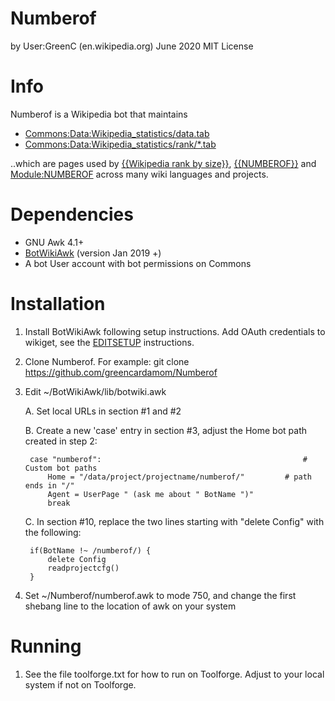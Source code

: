 Numberof
===================
by User:GreenC (en.wikipedia.org)
June 2020
MIT License

Info
========
Numberof is a Wikipedia bot that maintains 
* [Commons:Data:Wikipedia_statistics/data.tab](https://commons.wikimedia.org/wiki/Data:Wikipedia_statistics/data.tab) 
* [Commons:Data:Wikipedia_statistics/rank/*.tab](https://commons.wikimedia.org/wiki/Special:PrefixIndex?prefix=Wikipedia+statistics%2Frank%2F&namespace=486)

..which are pages used by [{{Wikipedia rank by size}}](https://en.wikipedia.org/wiki/Template:Wikipedia_rank_by_size), [{{NUMBEROF}}](https://en.wikipedia.org/wiki/Template:NUMBEROF) and [Module:NUMBEROF](https://en.wikipedia.org/wiki/Module:NUMBEROF) across many wiki languages and projects.

Dependencies 
========
* GNU Awk 4.1+
* [BotWikiAwk](https://github.com/greencardamom/BotWikiAwk) (version Jan 2019 +)
* A bot User account with bot permissions on Commons

Installation
========

1. Install BotWikiAwk following setup instructions. Add OAuth credentials to wikiget, see the [EDITSETUP](https://github.com/greencardamom/Wikiget/blob/master/EDITSETUP) instructions.

2. Clone Numberof. For example:
	git clone https://github.com/greencardamom/Numberof

3. Edit ~/BotWikiAwk/lib/botwiki.awk

	A. Set local URLs in section #1 and #2 

	B. Create a new 'case' entry in section #3, adjust the Home bot path created in step 2:

		case "numberof":                                             # Custom bot paths
			Home = "/data/project/projectname/numberof/"         # path ends in "/"
			Agent = UserPage " (ask me about " BotName ")"
			break

	C. In section #10, replace the two lines starting with "delete Config" with the following:

		if(BotName !~ /numberof/) {
			delete Config
			readprojectcfg()
		}

4. Set ~/Numberof/numberof.awk to mode 750, and change the first shebang line to the location of awk on your system

Running
========

1. See the file toolforge.txt for how to run on Toolforge. Adjust to your local system if not on Toolforge.

